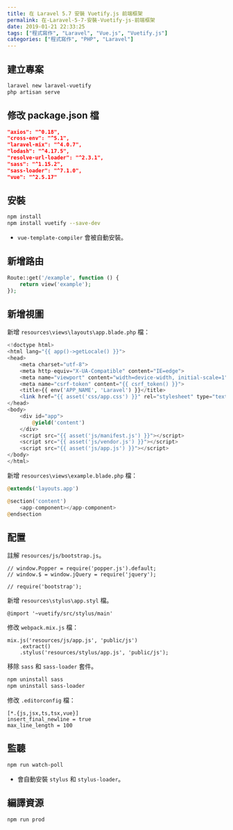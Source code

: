 ```yaml
---
title: 在 Laravel 5.7 安裝 Vuetify.js 前端框架
permalink: 在-Laravel-5-7-安裝-Vuetify-js-前端框架
date: 2019-01-21 22:33:25
tags: ["程式寫作", "Laravel", "Vue.js", "Vuetify.js"]
categories: ["程式寫作", "PHP", "Laravel"]
---
```


## 建立專案

```BASH
laravel new laravel-vuetify
php artisan serve
```

## 修改 package.json 檔

```JSON
"axios": "^0.18",
"cross-env": "^5.1",
"laravel-mix": "^4.0.7",
"lodash": "^4.17.5",
"resolve-url-loader": "^2.3.1",
"sass": "^1.15.2",
"sass-loader": "^7.1.0",
"vue": "^2.5.17"
```

## 安裝

```BASH
npm install
npm install vuetify --save-dev
```

- `vue-template-compiler` 會被自動安裝。

## 新增路由

```PHP
Route::get('/example', function () {
    return view('example');
});
```

## 新增視圖

新增 `resources\views\layouts\app.blade.php` 檔：

```PHP
<!doctype html>
<html lang="{{ app()->getLocale() }}">
<head>
    <meta charset="utf-8">
    <meta http-equiv="X-UA-Compatible" content="IE=edge">
    <meta name="viewport" content="width=device-width, initial-scale=1">
    <meta name="csrf-token" content="{{ csrf_token() }}">
    <title>{{ env('APP_NAME', 'Laravel') }}</title>
    <link href="{{ asset('css/app.css') }}" rel="stylesheet" type="text/css">
</head>
<body>
    <div id="app">
        @yield('content')
    </div>
    <script src="{{ asset('js/manifest.js') }}"></script>
    <script src="{{ asset('js/vendor.js') }}"></script>
    <script src="{{ asset('js/app.js') }}"></script>
</body>
</html>
```

新增 `resources\views\example.blade.php` 檔：

```PHP
@extends('layouts.app')

@section('content')
    <app-component></app-component>
@endsection
```

## 配置

註解 `resources/js/bootstrap.js`。

```JS
// window.Popper = require('popper.js').default;
// window.$ = window.jQuery = require('jquery');

// require('bootstrap');
```

新增 `resources\stylus\app.styl` 檔。

```JS
@import '~vuetify/src/stylus/main'
```

修改 `webpack.mix.js` 檔：

```JS
mix.js('resources/js/app.js', 'public/js')
    .extract()
    .stylus('resources/stylus/app.js', 'public/js');
```

移除 `sass` 和 `sass-loader` 套件。

```BASH
npm uninstall sass
npm uninstall sass-loader
```

修改 `.editorconfig` 檔：

```CONF
[*.{js,jsx,ts,tsx,vue}]
insert_final_newline = true
max_line_length = 100
```

## 監聽

```BASH
npm run watch-poll
```

- 會自動安裝 `stylus` 和 `stylus-loader`。

## 編譯資源

```BASH
npm run prod
```
